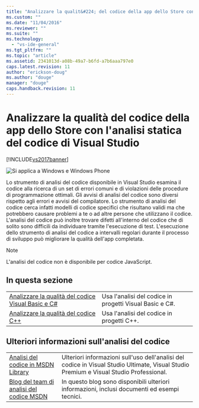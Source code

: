 ```yaml
---
title: "Analizzare la qualit&#224; del codice della app dello Store con l&#39;analisi statica del codice di Visual Studio | Microsoft Docs"
ms.custom: ""
ms.date: "11/04/2016"
ms.reviewer: ""
ms.suite: ""
ms.technology: 
  - "vs-ide-general"
ms.tgt_pltfrm: ""
ms.topic: "article"
ms.assetid: 2341013d-a08b-49a7-b6fd-a7b6aaa797e0
caps.latest.revision: 11
author: "erickson-doug"
ms.author: "douge"
manager: "douge"
caps.handback.revision: 11
---
```

# Analizzare la qualit&#224; del codice della app dello Store con l&#39;analisi statica del codice di Visual Studio
[!INCLUDE[vs2017banner](../code-quality/includes/vs2017banner.md)]

![Si applica a Windows e Windows Phone](../debugger/media/windows_and_phone_content.png "windows\_and\_phone\_content")  
  
 Lo strumento di analisi del codice disponibile in Visual Studio esamina il codice alla ricerca di un set di errori comuni e di violazioni delle procedure di programmazione ottimali. Gli avvisi di analisi del codice sono diversi rispetto agli errori e avvisi del compilatore. Lo strumento di analisi del codice cerca infatti modelli di codice specifici che risultano validi ma che potrebbero causare problemi a te o ad altre persone che utilizzano il codice. L'analisi del codice può inoltre trovare difetti all'interno del codice che di solito sono difficili da individuare tramite l'esecuzione di test. L'esecuzione dello strumento di analisi del codice a intervalli regolari durante il processo di sviluppo può migliorare la qualità dell'app completata.  
  
> [!NOTE]
>  L'analisi del codice non è disponibile per codice JavaScript.  
  
## In questa sezione  
  
|||  
|-|-|  
|[Analizzare la qualità del codice Visual Basic e C\#](../test/analyze-visual-basic-and-csharp-code-quality-in-store-apps-using-visual-studio-static-code-analysis.md)|Usa l'analisi del codice in progetti Visual Basic e C\#.|  
|[Analizzare la qualità del codice C\+\+](../test/analyze-cpp-code-quality-of-store-apps-using-visual-studio-static-code-analysis.md)|Usa l'analisi del codice in progetti C\+\+.|  
  
## Ulteriori informazioni sull'analisi del codice  
  
|||  
|-|-|  
|[Analisi del codice in MSDN Library](http://go.microsoft.com/fwlink/?LinkID=227580)|Ulteriori informazioni sull'uso dell'analisi del codice in Visual Studio Ultimate, Visual Studio Premium e Visual Studio Professional.|  
|[Blog del team di analisi del codice MSDN](http://go.microsoft.com/fwlink/?LinkId=227200)|In questo blog sono disponibili ulteriori informazioni, inclusi documenti ed esempi tecnici.|